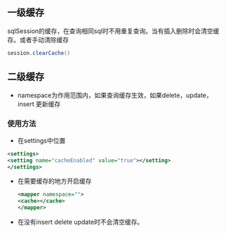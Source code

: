 ## 一级缓存

sqlSession的缓存，在查询相同sql时不用重复查询。当有插入删除时会清空缓存。或者手动清除缓存

```java
session.clearCache()
```

## 二级缓存

+ namespace为作用范围内，如果查询缓存生效，如果delete，update，insert 更新缓存

### 使用方法

+ 在settings中位置

```xml
<settings>
<setting name="cacheEnabled" value="true"></setting>
</settings>
```

+ 在需要缓存的地方开启缓存

  ```xml
  <mapper namespace="">
  <cache></cache>
  </mapper>
  ```


+ 在没有insert delete update时不会清空缓存。

